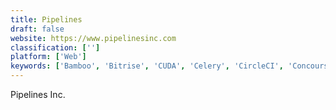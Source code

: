 ```yaml
---
title: Pipelines
draft: false 
website: https://www.pipelinesinc.com
classification: ['']
platform: ['Web']
keywords: ['Bamboo', 'Bitrise', 'CUDA', 'Celery', 'CircleCI', 'Concourse', 'GitLab', 'GoCD', 'H2O', 'Jenkins', 'Keras', 'KeyCDN', 'Kubeflow', 'MLKit', 'PredictionIO', 'PyTorch', 'Scikit-learn', 'Site Accelerator by Jetpack', 'TeamCity', 'buddybuild']
---
```

Pipelines Inc.